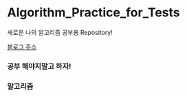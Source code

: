 # Algorithm_Practice_for_Tests

새로운 나의 알고리즘 공부용 Repository!

[블로그 주소](https://storyofslacker.tistory.com)


### 공부 해야지말고 하자!

### 알고리즘 
